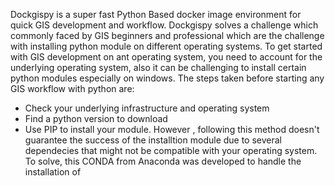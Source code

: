 Dockgispy is a super fast Python Based docker image environment for quick GIS development and workflow. Dockgispy solves a challenge which commonly faced by GIS beginners and professional which are the challenge with installing python module on different operating systems. To get started with GIS development on ant operating system, you need to account for the underlying operating system, also it can be challenging to install certain python modules especially on windows. The steps taken before starting any GIS workflow with python are:
- Check your underlying infrastructure and operating system
- Find a python version to download
- Use PIP to install your module. 
However , following this method doesn't guarantee the success of the installtion module due to several dependecies that might not be compatible with your operating system. To solve, this CONDA from Anaconda was developed to handle the installation of 
